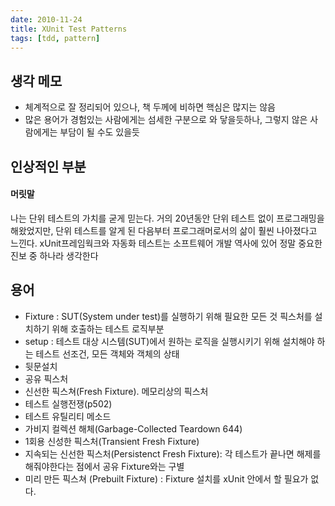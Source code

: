 ```yaml
---
date: 2010-11-24
title: XUnit Test Patterns
tags: [tdd, pattern]
---
```


## 생각 메모
- 체계적으로 잘 정리되어 있으나, 책 두께에 비하면 핵심은 많지는 않음
- 많은 용어가 경험있는 사람에게는 섬세한 구분으로 와 닿을듯하나, 그렇지 않은 사람에게는 부담이 될 수도 있을듯

## 인상적인 부분
#### 머릿말
나는 단위 테스트의 가치를 굳게 믿는다. 거의 20년동안 단위 테스트 없이 프로그래밍을 해왔었지만, 단위 테스트를 알게 된 다음부터 프로그래머로서의 삶이 훨씬 나아졌다고 느낀다. 
xUnit프레임웍크와 자동화 테스트는 소프트웨어 개발 역사에 있어 정말 중요한 진보 중 하나라 생각한다

## 용어
- Fixture : SUT(System under test)를 실행하기 위해 필요한 모든 것
픽스처를 설치하기 위해 호출하는 테스트 로직부분
- setup : 테스트 대상  시스템(SUT)에서 원하는 로직을 실행시키기 위해 설치해야 하는 테스트 선조건, 모든 객체와 객체의 상태
- 뒷문설치
- 공유 픽스처
- 신선한 픽스쳐(Fresh Fixture). 메모리상의 픽스처
- 테스트 실행전쟁(p502)
- 테스트 유틸리티 메소드
- 가비지 컬렉션 해체(Garbage-Collected Teardown 644)
- 1회용 신성한 픽스처(Transient Fresh Fixture)
- 지속되는 신선한 픽스처(Persistenct Fresh Fixture): 각 테스트가 끝나면 해제를 해줘야한다는 점에서 공유 Fixture와는 구별
- 미리 만든 픽스쳐 (Prebuilt Fixture) : Fixture 설치를 xUnit 안에서 할 필요가 없다.

